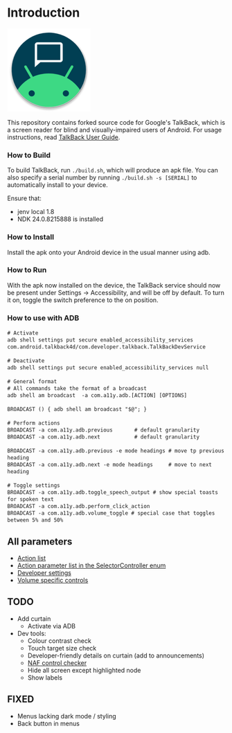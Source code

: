 # Introduction

![TalkBack For Developers Logo][100]

This repository contains forked source code for Google's TalkBack, which is a screen
reader for blind and visually-impaired users of Android. For usage instructions,
read
[TalkBack User Guide](https://support.google.com/accessibility/android/answer/6283677?hl=en).

### How to Build

To build TalkBack, run `./build.sh`, which will produce an apk file. You can also specify a serial number by running `./build.sh -s [SERIAL]` to automatically install to your device.

Ensure that:
- jenv local 1.8
- NDK 24.0.8215888 is installed

### How to Install

Install the apk onto your Android device in the usual manner using adb.

### How to Run

With the apk now installed on the device, the TalkBack service should now be
present under Settings -> Accessibility, and will be off by default. To turn it
on, toggle the switch preference to the on position.

### How to use with ADB

```shell
# Activate
adb shell settings put secure enabled_accessibility_services com.android.talkback4d/com.developer.talkback.TalkBackDevService

# Deactivate
adb shell settings put secure enabled_accessibility_services null

# General format
# All commands take the format of a broadcast
adb shell am broadcast  -a com.a11y.adb.[ACTION] [OPTIONS]

BROADCAST () { adb shell am broadcast "$@"; }

# Perform actions
BROADCAST -a com.a11y.adb.previous       # default granularity
BROADCAST -a com.a11y.adb.next           # default granularity

BROADCAST -a com.a11y.adb.previous -e mode headings # move tp previous heading
BROADCAST -a com.a11y.adb.next -e mode headings     # move to next heading

# Toggle settings
BROADCAST -a com.a11y.adb.toggle_speech_output # show special toasts for spoken text
BROADCAST -a com.a11y.adb.perform_click_action
BROADCAST -a com.a11y.adb.volume_toggle # special case that toggles between 5% and 50%
```

## All parameters
- [Action list][0]
- [Action parameter list in the SelectorController enum][1]
- [Developer settings][2]
- [Volume specific controls][3]

## TODO
- Add curtain
    - Activate via ADB
- Dev tools:
    - Colour contrast check
    - Touch target size check
    - Developer-friendly details on curtain (add to announcements)
    - [NAF control checker][4]
    - Hide all screen except highlighted node
    - Show labels

## FIXED
- Menus lacking dark mode / styling
- Back button in menus

[0]: https://github.com/qbalsdon/talkback/blob/main/talkback/src/main/java/com/google/android/accessibility/talkback/adb/A11yAction.java
[1]: https://github.com/qbalsdon/talkback/blob/main/talkback/src/main/java/com/google/android/accessibility/talkback/selector/SelectorController.java#L116
[2]: https://github.com/qbalsdon/talkback/blob/main/talkback/src/main/java/com/google/android/accessibility/talkback/adb/ToggleDeveloperSetting.java
[3]: https://github.com/qbalsdon/talkback/blob/main/talkback/src/main/java/com/google/android/accessibility/talkback/adb/VolumeSetting.java
[4]: https://android.googlesource.com/platform/frameworks/uiautomator/+/android-support-test/src/main/java/android/support/test/uiautomator/AccessibilityNodeInfoDumper.java#125
[100]: ./talkback/src/main/res/drawable-xxxhdpi/icon_tb4d_round.png "TalkBack for developers"
